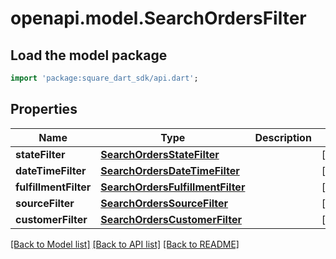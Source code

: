 # openapi.model.SearchOrdersFilter

## Load the model package
```dart
import 'package:square_dart_sdk/api.dart';
```

## Properties
Name | Type | Description | Notes
------------ | ------------- | ------------- | -------------
**stateFilter** | [**SearchOrdersStateFilter**](SearchOrdersStateFilter.md) |  | [optional] 
**dateTimeFilter** | [**SearchOrdersDateTimeFilter**](SearchOrdersDateTimeFilter.md) |  | [optional] 
**fulfillmentFilter** | [**SearchOrdersFulfillmentFilter**](SearchOrdersFulfillmentFilter.md) |  | [optional] 
**sourceFilter** | [**SearchOrdersSourceFilter**](SearchOrdersSourceFilter.md) |  | [optional] 
**customerFilter** | [**SearchOrdersCustomerFilter**](SearchOrdersCustomerFilter.md) |  | [optional] 

[[Back to Model list]](../README.md#documentation-for-models) [[Back to API list]](../README.md#documentation-for-api-endpoints) [[Back to README]](../README.md)


